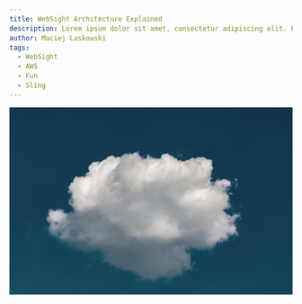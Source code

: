 ```yaml
---
title: WebSight Architecture Explained
description: Lorem ipsum dolor sit amet, consectetur adipiscing elit. Praesent non libero enim. Mauris commodo justo vel ligula egestas imperdiet. Curabitur quis risus hendrerit, tristique arcu sit amet, dictum nisi. Nunc id efficitur nulla. Etiam at mi feugiat, varius tortor eu, pellentesque nisi.
author: Maciej Laskowski
tags:
  - WebSight
  - AWS
  - Fun
  - Sling
---
```


![Cloud-native](./c-dustin-K-Iog-Bqf8E-unsplash.jpg)

